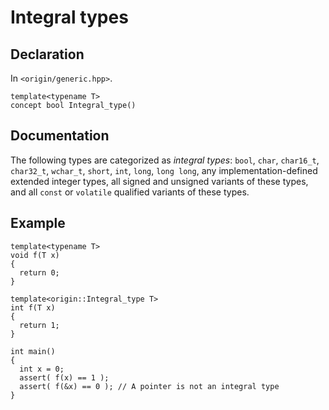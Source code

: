 
# Integral types

## Declaration

In `<origin/generic.hpp>`.

``` {.cpp}
template<typename T>
concept bool Integral_type()
```

## Documentation

The following types are categorized as *integral types*: `bool`, `char`,
`char16_t`, `char32_t`, `wchar_t`, `short`, `int`, `long`, `long long`,
any implementation-defined extended integer types, all signed and
unsigned variants of these types, and all `const` or `volatile` qualified
variants of these types.


## Example


``` {.cpp}
template<typename T>
void f(T x)
{
  return 0;
}

template<origin::Integral_type T>
int f(T x)
{
  return 1;
}

int main()
{
  int x = 0;
  assert( f(x) == 1 );
  assert( f(&x) == 0 ); // A pointer is not an integral type
}
```

